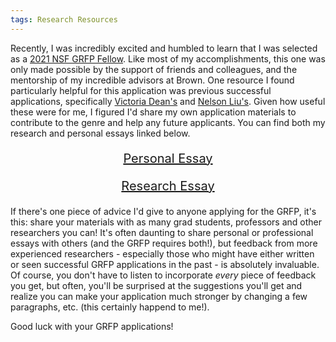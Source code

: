 ```yaml
---
tags: Research Resources
---
```


Recently, I was incredibly excited and humbled to learn that I was selected as a [2021 NSF GRFP Fellow](https://www.nsfgrfp.org/). Like most of my accomplishments, this one was only made possible by the support of friends and colleagues, and the mentorship of my incredible advisors at Brown. One resource I found particularly helpful for this application was previous successful applications, specifically [Victoria Dean's](https://vdean.github.io/) and [Nelson Liu's](https://blog.nelsonliu.me/2020/10/13/nsf-grfp-materials/). Given how useful these were for me, I figured I'd share my own application materials to contribute to the genre and help any future applicants. You can find both my research and personal essays linked below.

<div style="text-align: center"> 

<a href="/misc_files/GRFP_personal.pdf"> <p style="font-size:20px"> Personal Essay </p> </a>
<a href="/misc_files/GRFP_research.pdf"> <p style="font-size:20px"> Research Essay </p> </a>

</div>

If there's one piece of advice I'd give to anyone applying for the GRFP, it's this: share your materials with as many grad students, professors and other researchers you can! It's often daunting to share personal or professional essays with others (and the GRFP requires both!), but feedback from more experienced researchers - especially those who might have either written or seen successful GRFP applications in the past - is absolutely invaluable. Of course, you don't have to listen to incorporate *every* piece of feedback you get, but often, you'll be surprised at the suggestions you'll get and realize you can make your application much stronger by changing a few paragraphs, etc. (this certainly happend to me!).

Good luck with your GRFP applications!
